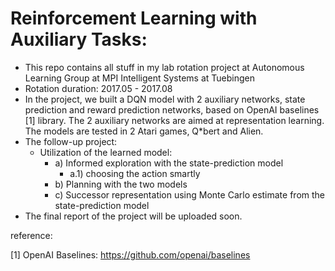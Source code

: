 # Reinforcement Learning with Auxiliary Tasks:
- This repo contains all stuff in my lab rotation project at Autonomous Learning Group at MPI Intelligent Systems at Tuebingen
- Rotation duration: 2017.05 - 2017.08
- In the project, we built a DQN model with 2 auxiliary networks, state prediction and reward prediction networks, based on OpenAI baselines [1] library. The 2 auxiliary networks are aimed at representation learning. The models are tested in 2 Atari games, Q*bert and Alien. 
- The follow-up project:
  - Utilization of the learned model: 
    - a) Informed exploration with the state-prediction model
      - a.1) choosing the action smartly 
    - b) Planning with the two models
    - c) Successor representation using Monte Carlo estimate from the state-prediction model
- The final report of the project will be uploaded soon.

reference:

[1] OpenAI Baselines: https://github.com/openai/baselines
